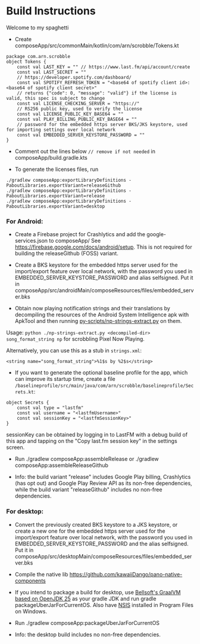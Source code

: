 # Build Instructions

Welcome to my spaghetti

- Create composeApp/src/commonMain/kotlin/com/arn/scrobble/Tokens.kt

```
package com.arn.scrobble
object Tokens {
    const val LAST_KEY = "" // https://www.last.fm/api/account/create
    const val LAST_SECRET = ""
    // https://developer.spotify.com/dashboard/
    const val SPOTIFY_REFRESH_TOKEN = "<base64 of spotify client id>:<base64 of spotify client secret>"
    // returns {"code": 0, "message": "valid"} if the license is valid, this spec is subject to change
    const val LICENSE_CHECKING_SERVER = "https://"
    // RS256 public key, used to verify the license
    const val LICENSE_PUBLIC_KEY_BASE64 = ""
    const val PLAY_BILLING_PUBLIC_KEY_BASE64 = ""
    // password for the embedded https server BKS/JKS keystore, used for importing settings over local network
    const val EMBEDDED_SERVER_KEYSTORE_PASSWORD = ""
}
```

- Comment out the lines below `// remove if not needed` in composeApp/build.gradle.kts

- To generate the licenses files, run

```
./gradlew composeApp:exportLibraryDefinitions -PaboutLibraries.exportVariant=releaseGithub
./gradlew composeApp:exportLibraryDefinitions -PaboutLibraries.exportVariant=release
./gradlew composeApp:exportLibraryDefinitions -PaboutLibraries.exportVariant=desktop
```


### For Android:

- Create a Firebase project for Crashlytics and add the google-services.json to composeApp/
  See https://firebase.google.com/docs/android/setup. This is not required for building the
  releaseGithub (FOSS) variant.

- Create a BKS keystore for the embedded https server used for the import/export feature over local
  network, with the password you used in EMBEDDED_SERVER_KEYSTORE_PASSWORD and alias selfsigned.
  Put it in composeApp/src/androidMain/composeResources/files/embedded_server.bks

- Obtain now playing notification strings and their translations by decompiling the resources of
  the Android System Intelligence apk with ApkTool and then
  running [py-scripts/np-strings-extract.py](py-scripts/np-strings-extract.py) on them.

Usage: `python ./np-strings-extract.py <decompiled-dir> song_format_string np` for scrobbling Pixel
Now Playing.

Alternatively, you can use this as a stub in `strings.xml`:

```
<string name="song_format_string">%1$s by %2$s</string>
```

- If you want to generate the optional baseline profile for the app, which can improve its startup
  time, create a file `/baselineprofile/src/main/java/com/arn/scrobble/baselineprofile/Secrets.kt`:

```
object Secrets {
    const val type = "lastfm"
    const val username = "<lastfmUsername>"
    const val sessionKey = "<lastfmSessionKey>"
}
```

sessionKey can be obtained by logging in to LastFM with a debug build of this app
and tapping on the "Copy last.fm session key" in the settings screen.

- Run ./gradlew composeApp:assembleRelease or ./gradlew composeApp:assembleReleaseGithub

- Info: the build variant "release" includes Google Play billing, Crashlytics (has opt out) and
  Google Play Review API as its non-free dependencies, while the build variant "releaseGithub"
  includes no non-free dependencies.

### For desktop:

- Convert the previously created BKS keystore to a JKS keystore, or create a new one for the
  embedded https server used for the import/export feature over local network, with the password you
  used in EMBEDDED_SERVER_KEYSTORE_PASSWORD and the alias selfsigned.
  Put it in composeApp/src/desktopMain/composeResources/files/embedded_server.bks

- Compile the native lib https://github.com/kawaiiDango/pano-native-components

- If you intend to package a build for desktop,
  use [Bellsoft's GraalVM based on OpenJDK 25](https://bell-sw.com/pages/downloads/native-image-kit/)
  as your gradle JDK and run gradle packageUberJarForCurrentOS. Also
  have [NSIS](https://nsis.sourceforge.io/Main_Page) installed in Program Files on Windows.

- Run ./gradlew composeApp:packageUberJarForCurrentOS

- Info: the desktop build includes no non-free dependencies.
